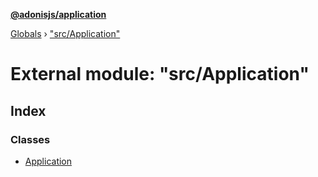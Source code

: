 **[@adonisjs/application](../README.md)**

[Globals](../README.md) › ["src/Application"](_src_application_.md)

# External module: "src/Application"

## Index

### Classes

* [Application](../classes/_src_application_.application.md)